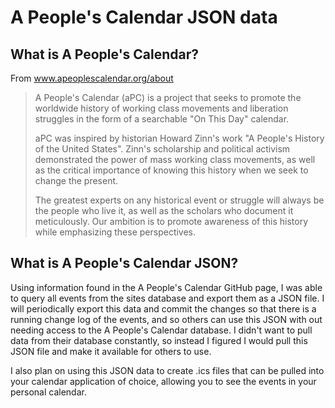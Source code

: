 # A People's Calendar JSON data

## What is A People's Calendar?

From www.apeoplescalendar.org/about

>A People's Calendar (aPC) is a project that seeks to promote the worldwide history of working class movements and liberation struggles in the form of a searchable "On This Day" calendar.
>
>aPC was inspired by historian Howard Zinn's work "A People's History of the United States". Zinn's scholarship and political activism demonstrated the power of mass working class movements, as well as the critical importance of knowing this history when we seek to change the present.
>
>The greatest experts on any historical event or struggle will always be the people who live it, as well as the scholars who document it meticulously. Our ambition is to promote awareness of this history while emphasizing these perspectives.

## What is A People's Calendar JSON?

Using information found in the A People's Calendar GitHub page, I was able to query all events from the sites database and export them as a JSON file. I will periodically export this data and commit the changes so that there is a running change log of the events, and so others can use this JSON with out needing access to the A People's Calendar database. I didn't want to pull data from their database constantly, so instead I figured I would pull this JSON file and make it available for others to use.

I also plan on using this JSON data to create .ics files that can be pulled into your calendar application of choice, allowing you to see the events in your personal calendar.
